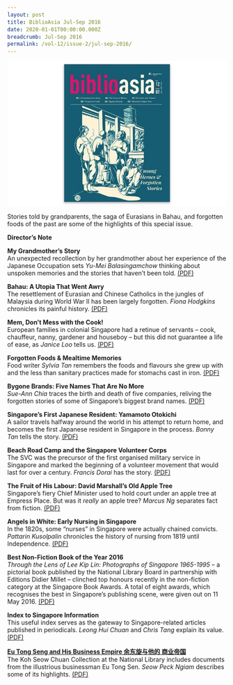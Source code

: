 ```yaml
---
layout: post
title: BiblioAsia Jul-Sep 2016
date: 2020-01-01T00:00:00.000Z
breadcrumb: Jul-Sep 2016
permalink: /vol-12/issue-2/jul-sep-2016/
---
```

<img src="/images/Vol-12-issue-2/vol12_iss2.JPG">  


Stories told by grandparents, the saga of Eurasians in Bahau, and forgotten foods of the past are some of the highlights of this special issue.

**Director’s Note**

**My Grandmother’s Story** <br>
An unexpected recollection by her grandmother about her experience of the Japanese Occupation sets *Yu-Mei Balasingamchow* thinking about unspoken memories and the stories that haven’t been told. [(PDF)](/files/pdf/vol-12/v12-issue2_Grandmother.pdf)

**Bahau: A Utopia That Went Awry** <br>
The resettlement of Eurasian and Chinese Catholics in the jungles of Malaysia during World War II has been largely forgotten. *Fiona Hodgkins* chronicles its painful history. [(PDF)](/files/pdf/vol-12/v12-issue2_Bahau.pdf)

**Mem, Don’t Mess with the Cook!** <br>
European families in colonial Singapore had a retinue of servants – cook, chauffeur, nanny, gardener and houseboy – but this did not guarantee a life of ease, as *Janice Loo* tells us. [(PDF)](/files/pdf/vol-12/v12-issue2_Mem.pdf)

**Forgotten Foods & Mealtime Memories** <br>
Food writer *Sylvia Tan* remembers the foods and flavours she grew up with and the less than sanitary practices made for stomachs cast in iron. [(PDF)](/files/pdf/vol-12/v12-issue2_ForgottenFoods.pdf)

**Bygone Brands: Five Names That Are No More**<br>
*Sue-Ann Chia* traces the birth and death of five companies, reliving the forgotten stories of some of Singapore’s biggest brand names. [(PDF)](/files/pdf/vol-12/v12-issue2_BygoneBrands.pdf)

**Singapore’s First Japanese Resident: Yamamoto Otokichi** <br>
A sailor travels halfway around the world in his attempt to return home, and becomes the first Japanese resident in Singapore in the process. *Bonny Tan* tells the story. [(PDF)](/files/pdf/vol-12/v12-issue2_Yamamoto.pdf)

**Beach Road Camp and the Singapore Volunteer Corps** <br>
The SVC was the precursor of the first organised military service in Singapore and marked the beginning of a volunteer movement that would last for over a century. *Francis Dorai* has the story. [(PDF)](/files/pdf/vol-12/v12-issue2_VolunteerCorps.pdf)

**The Fruit of His Labour: David Marshall’s Old Apple Tree** <br>
Singapore’s fiery Chief Minister used to hold court under an apple tree at Empress Place. But was it *really* an apple tree? *Marcus Ng* separates fact from fiction. [(PDF)](/files/pdf/vol-12/v12-issue2_Marshall.pdf)

**Angels in White: Early Nursing in Singapore** <br>
In the 1820s, some “nurses” in Singapore were actually chained convicts. *Pattarin Kusolpalin* chronicles the history of nursing from 1819 until Independence. [(PDF)](/files/pdf/vol-12/v12-issue2_AngelsWhite.pdf)

**Best Non-Fiction Book of the Year 2016** <br>
*Through the Lens of Lee Kip Lin: Photographs of Singapore 1965-1995* – a pictorial book published by the National Library Board in partnership with Editions Didier Millet – clinched top honours recently in the non-fiction category at the Singapore Book Awards. A total of eight awards, which recognises the best in Singapore’s publishing scene, were given out on 11 May 2016. [(PDF)](/files/pdf/vol-12/v12-issue2_NonFiction.pdf)

**Index to Singapore Information** <br>
This useful index serves as the gateway to Singapore-related articles published in periodicals. *Leong Hui Chuan* and *Chris Tang* explain its value. [(PDF)](/files/pdf/vol-12/v12-issue2_Index.pdf)

**[Eu Tong Seng and His Business Empire 余东旋与他的 商业帝国](/vol-12/issue-2/jul-sep-2016/eu-tong-sen)** <br>
The Koh Seow Chuan Collection at the National Library includes documents from the illustrious businessman Eu Tong Sen. *Seow Peck Ngiam* describes some of its highlights. [(PDF)](/files/pdf/vol-12/v12-issue2_EuTongSen.pdf)